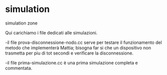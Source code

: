 # simulation
simulation zone



Qui carichiamo i file dedicati alle simulazioni.

-il file prova-disconnessione-nodo.cc serve per testare il funzionamento del metodo che implementerà Mattia; bisogna far si che  un dispositivo non trasmetta per piu di tot secondi e verificare la disconnessione.

-il file prima-simulazione.cc è una prima simulazione completa e commentata.
